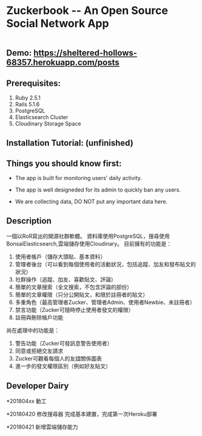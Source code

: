 # Zuckerbook -- An Open Source Social Network App
```
```
## Demo: https://sheltered-hollows-68357.herokuapp.com/posts

## Prerequisites:
1. Ruby 2.5.1
2. Rails 5.1.6
3. PostgreSQL
4. Elasticsearch Cluster
5. Cloudinary Storage Space

## Installation Tutorial: (unfinished)

## Things you should know first:

* The app is built for monitoring users' daily activity.

* The app is well designeded for its admin to quickly ban any users.

* We are collecting data, DO NOT put any important data here.

## Description
一個以RoR寫出的開源社群軟體。
資料庫使用PostgreSQL，搜尋使用BonsaiElasticsearch,雲端儲存使用Cloudinary。
目前擁有的功能是：
1. 使用者帳戶（儲存大頭貼、基本資料）
2. 管理者後台（可以看到每個使用者的活動狀況，包括追蹤、加友和發布貼文的狀況）
2. 社群操作（追蹤、加友、喜歡貼文、評論）
3. 簡單的文章搜索（全文搜索，不包含評論的部份）
4. 簡單的文章權限（只分公開貼文，和限於註冊者的貼文）
5. 多重角色（最高管理者Zucker、管理者Admin、使用者Newbie、未註冊者）
6. 禁言功能（Zucker可隨時停止使用者發文的權限）
7. 註冊與刪除帳戶功能

尚在處理中的功能是：
1. 警告功能（Zucker可發訊息警告使用者）
2. 同意或拒絕交友請求
3. Zucker可觀看每個人的友誼關係圖表
4. 進一步的發文權限區別（例如好友貼文）

## Developer Dairy
*201804xx
動工

*20180420
修改搜尋器
完成基本建置，完成第一次Heroku部署

*20180421
新增雲端儲存能力
